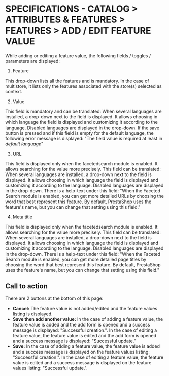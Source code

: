# SPECIFICATIONS - CATALOG > ATTRIBUTES & FEATURES > FEATURES > ADD / EDIT FEATURE VALUE


While adding or editing a feature value, the following fields / toggles / parameters are displayed:

1) Feature 

This drop-down lists all the features and is mandatory. In the case of multistore, it lists only the features associated with the store(s) selected as context.

2) Value 

This field is mandatory and can be translated: When several languages are installed, a drop-down next to the field is displayed. It allows choosing in which language the field is displayed and customizing it according to the language. Disabled languages are displayed in the drop-down.
If the save button is pressed and if this field is empty for the default language, the following error message is displayed: "The field value is required at least in _default language_"

3) URL 

This field is displayed only when the facetedsearch module is enabled. It allows searching for the value more precisely. 
This field can be translated: When several languages are installed, a drop-down next to the field is displayed. It allows choosing in which language the field is displayed and customizing it according to the language. Disabled languages are displayed in the drop-down. 
There is a help-text under this field: "When the Faceted Search module is enabled, you can get more detailed URLs by choosing the word that best represent this feature. By default, PrestaShop uses the feature's name, but you can change that setting using this field."

4) Meta title 

This field is displayed only when the facetedsearch module is enabled. It allows searching for the value more precisely. 
This field can be translated: When several languages are installed, a drop-down next to the field is displayed. It allows choosing in which language the field is displayed and customizing it according to the language. Disabled languages are displayed in the drop-down. 
There is a help-text under this field: "When the Faceted Search module is enabled, you can get more detailed page titles by choosing the word that best represent this feature. By default, PrestaShop uses the feature's name, but you can change that setting using this field."

## Call to action

 There are 2 buttons at the bottom of this page: 
 - **Cancel:** The feature value is not added/edited and the feature values listing is displayed.
 - **Save then add another value:** In the case of adding a feature value, the feature value is added and the add form is opened and a success message is displayed: "Successful creation.". 
 In the case of editing a feature value, the feature value is edited and the add form is opened and a success message is displayed: "Successful update."
 - **Save:** In the case of adding a feature value, the feature value is added and a success message is displayed on the feature values listing: "Successful creation.". 
In the case of editing a feature value, the feature value is edited and a success message is displayed on the feature values listing: "Successful update.".
